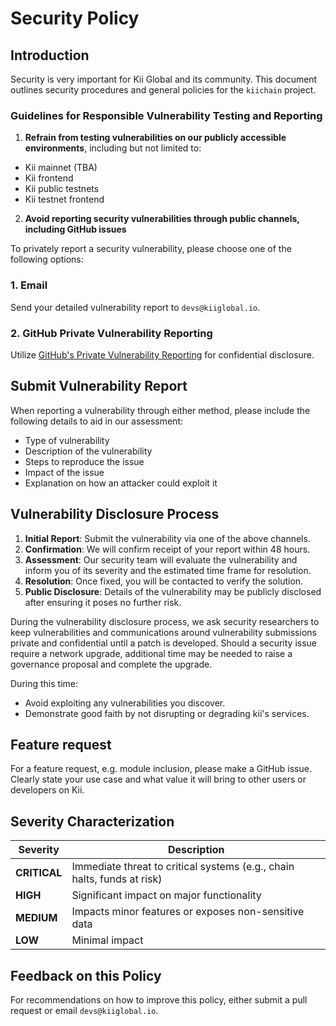 # Security Policy

## Introduction

Security is very important for Kii Global and its community. This document outlines security procedures and general policies for the `kiichain` project.

### Guidelines for Responsible Vulnerability Testing and Reporting

1. **Refrain from testing vulnerabilities on our publicly accessible environments**, including but not limited to:

- Kii mainnet (TBA) <!-- TODO: Update me with mainnet -->
- Kii frontend
- Kii public testnets
- Kii testnet frontend

2. **Avoid reporting security vulnerabilities through public channels, including GitHub issues**

To privately report a security vulnerability, please choose one of the following options:

### 1. Email

Send your detailed vulnerability report to `devs@kiiglobal.io`. <!-- TODO: Update me better email -->

### 2. GitHub Private Vulnerability Reporting

Utilize [GitHub's Private Vulnerability Reporting](https://github.com/kiichain/kiichain3/security/advisories/new) for confidential disclosure.

## Submit Vulnerability Report

When reporting a vulnerability through either method, please include the following details to aid in our assessment:

- Type of vulnerability
- Description of the vulnerability
- Steps to reproduce the issue
- Impact of the issue
- Explanation on how an attacker could exploit it

## Vulnerability Disclosure Process

1. **Initial Report**: Submit the vulnerability via one of the above channels.
2. **Confirmation**: We will confirm receipt of your report within 48 hours.
3. **Assessment**: Our security team will evaluate the vulnerability and inform you of its severity and the estimated time frame for resolution.
4. **Resolution**: Once fixed, you will be contacted to verify the solution.
5. **Public Disclosure**: Details of the vulnerability may be publicly disclosed after ensuring it poses no further risk.

During the vulnerability disclosure process, we ask security researchers to keep vulnerabilities and communications around vulnerability submissions private and confidential until a patch is developed. Should a security issue require a network upgrade, additional time may be needed to raise a governance proposal and complete the upgrade.

During this time:

- Avoid exploiting any vulnerabilities you discover.
- Demonstrate good faith by not disrupting or degrading kii's services.

## Feature request

For a feature request, e.g. module inclusion, please make a GitHub issue. Clearly state your use case and what value it will bring to other users or developers on Kii.

## Severity Characterization

| Severity     | Description                                                             |
| ------------ | ----------------------------------------------------------------------- |
| **CRITICAL** | Immediate threat to critical systems (e.g., chain halts, funds at risk) |
| **HIGH**     | Significant impact on major functionality                               |
| **MEDIUM**   | Impacts minor features or exposes non-sensitive data                    |
| **LOW**      | Minimal impact                                                          |

## Feedback on this Policy

For recommendations on how to improve this policy, either submit a pull request or email `devs@kiiglobal.io`.
